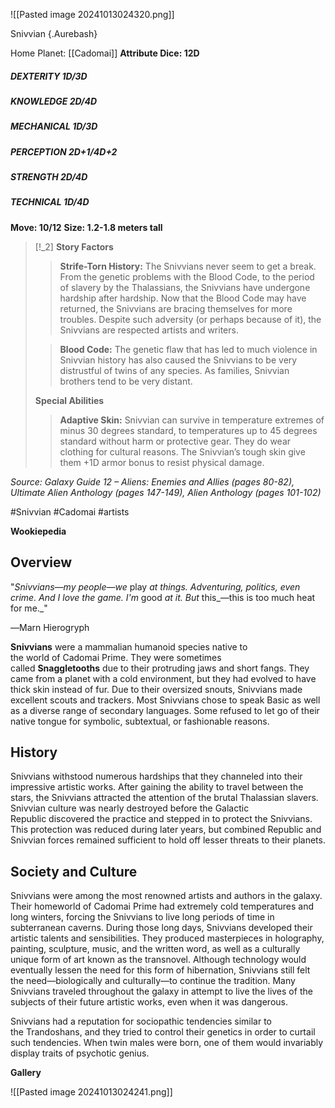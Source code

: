 ![[Pasted image 20241013024320.png]]

Snivvian {.Aurebash}

Home Planet: [[Cadomai]]
**Attribute Dice: 12D**
##### DEXTERITY 1D/3D
##### KNOWLEDGE 2D/4D
##### MECHANICAL 1D/3D
##### PERCEPTION 2D+1/4D+2
##### STRENGTH 2D/4D
##### TECHNICAL 1D/4D
**Move: 10/12**
**Size: 1.2-1.8 meters tall**

> [!_2] 
> **Story Factors**
> > **Strife-Torn History:** The Snivvians never seem to get a break. From the genetic problems with the Blood Code, to the period of slavery by the Thalassians, the Snivvians have undergone hardship after hardship. Now that the Blood Code may have returned, the Snivvians are bracing themselves for more troubles. Despite such adversity (or perhaps because of it), the Snivvians are respected artists and writers.
> 
> > **Blood Code:** The genetic flaw that has led to much violence in Snivvian history has also caused the Snivvians to be very distrustful of twins of any species. As families, Snivvian brothers tend to be very distant.
> 
> **Special Abilities**
> > **Adaptive Skin:** Snivvian can survive in temperature extremes of minus 30 degrees standard, to temperatures up to 45 degrees standard without harm or protective gear. They do wear clothing for cultural reasons. The Snivvian’s tough skin give them +1D armor bonus to resist physical damage.
> 

*Source: Galaxy Guide 12 – Aliens: Enemies and Allies (pages 80-82), Ultimate Alien Anthology (pages 147-149), Alien Anthology (pages 101-102)* 

#Snivvian #Cadomai #artists
 
**Wookiepedia**

## Overview

"_Snivvians—my people—we_ play _at things. Adventuring, politics, even crime. And I love the game. I'm_ good _at it. But_ this_—this is too much heat for me._"

―Marn Hierogryph

**Snivvians** were a mammalian humanoid species native to the world of Cadomai Prime. They were sometimes called **Snaggletooths** due to their protruding jaws and short fangs. They came from a planet with a cold environment, but they had evolved to have thick skin instead of fur. Due to their oversized snouts, Snivvians made excellent scouts and trackers. Most Snivvians chose to speak Basic as well as a diverse range of secondary languages. Some refused to let go of their native tongue for symbolic, subtextual, or fashionable reasons.

## History

Snivvians withstood numerous hardships that they channeled into their impressive artistic works. After gaining the ability to travel between the stars, the Snivvians attracted the attention of the brutal Thalassian slavers. Snivvian culture was nearly destroyed before the Galactic Republic discovered the practice and stepped in to protect the Snivvians. This protection was reduced during later years, but combined Republic and Snivvian forces remained sufficient to hold off lesser threats to their planets.

## Society and Culture

Snivvians were among the most renowned artists and authors in the galaxy. Their homeworld of Cadomai Prime had extremely cold temperatures and long winters, forcing the Snivvians to live long periods of time in subterranean caverns. During those long days, Snivvians developed their artistic talents and sensibilities. They produced masterpieces in holography, painting, sculpture, music, and the written word, as well as a culturally unique form of art known as the transnovel. Although technology would eventually lessen the need for this form of hibernation, Snivvians still felt the need—biologically and culturally—to continue the tradition. Many Snivvians traveled throughout the galaxy in attempt to live the lives of the subjects of their future artistic works, even when it was dangerous.

Snivvians had a reputation for sociopathic tendencies similar to the Trandoshans, and they tried to control their genetics in order to curtail such tendencies. When twin males were born, one of them would invariably display traits of psychotic genius.


**Gallery**

![[Pasted image 20241013024241.png]] 
